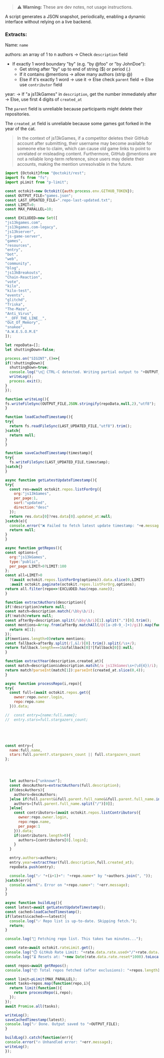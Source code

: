 
> ⚠️ **Warning:** These are dev notes, not usage instructions.

A script generates a JSON snapshot, periodically, enabling a dynamic interface without relying on a live backend.

### Extracts:

Name: `name`

authors: an array of 1 to n authors
→ Check `description` field
  - If exactly 1 word boundary "by" (e.g. "by @foo" or "by JohnDoe"):
    - Get string after "by" up to end of string ($) or period (.)
    - If it contains @mentions → allow many authors (strip @)
    - Else if it's exactly 1 word → use it
→ Else check `parent` field
→ Else use `contributor` field

year:
  → If "a js13kGames" in `description`, get the number immediately after
  → Else, use first 4 digits of `created_at`

The `parent` field is unreliable because participants might delete their repositories.

The `created_at` field is unreliable because some games got forked in the year of the cat.





> In the context of js13kGames, if a competitor deletes their GitHub account after submitting, their username may become available for someone else to claim, which can cause old game links to point to unrelated or misleading content. Furthermore, GitHub @mentions are not a reliable long-term reference, since users may delete their accounts, making the mention unresolvable in the future.





```js
import {Octokit}from "@octokit/rest";
import fs from "fs";
import pLimit from "p-limit";

const octokit=new Octokit({auth:process.env.GITHUB_TOKEN});
const OUTPUT_FILE="games.json";
const LAST_UPDATED_FILE=".repo-last-updated.txt";
const LIMIT=0;
const MAX_PARALLEL=10;

const EXCLUDED=new Set([
"js13kgames.com",
"js13kgames.com-legacy",
"js13kserver",
"js-game-server",
"games",
"resources",
"entry",
"bot",
"web",
"community",
"blog",
"js13kBreakouts",
"Chain-Reaction",
"vote",
"kilo",
"kilo-test",
"events",
"glitchd",
"Triska",
"The-Maze",
"Anti_Virus",
"__OFF_THE_LINE__",
"Out_Of_Memory",
"snakee",
"A.W.E.S.O.M.E"
]);

let repoData=[];
let shuttingDown=false;

process.on("SIGINT",()=>{
if(!shuttingDown){
  shuttingDown=true;
  console.log("\n🛑 CTRL-C detected. Writing partial output to "+OUTPUT_FILE);
  writeLog();
  process.exit();
}
});

function writeLog(){
fs.writeFileSync(OUTPUT_FILE,JSON.stringify(repoData,null,2),"utf8");
}

function loadCachedTimestamp(){
try{
  return fs.readFileSync(LAST_UPDATED_FILE,"utf8").trim();
}catch{
  return null;
}
}

function saveCachedTimestamp(timestamp){
try{
  fs.writeFileSync(LAST_UPDATED_FILE,timestamp);
}catch{}
}

async function getLatestUpdateTimestamp(){
try{
  const res=await octokit.repos.listForOrg({
    org:"js13kGames",
    per_page:1,
    sort:"updated",
    direction:"desc"
  });
  return res.data[0]?res.data[0].updated_at:null;
}catch(e){
  console.error("❌ Failed to fetch latest update timestamp: "+e.message);
  return null;
}
}

async function getRepos(){
const options={
  org:"js13kGames",
  type:"public",
  per_page:LIMIT>0?LIMIT:100
};
const all=LIMIT>0
  ?(await octokit.repos.listForOrg(options)).data.slice(0,LIMIT)
  :await octokit.paginate(octokit.repos.listForOrg,options);
return all.filter(repo=>!EXCLUDED.has(repo.name));
}

function extractAuthors(description){
if(!description)return null;
const match=description.match(/\bby\b/i);
if(!match)return null;
const afterBy=description.split(/\bby\b/i)[1].split(".")[0].trim();
const mentions=Array.from(afterBy.matchAll(/@([a-z0-9_-]+)/gi)).map(function(m){
  return m[1];
});
if(mentions.length>0)return mentions;
const fallback=afterBy.split(/[,&]/)[0].trim().split(/\s+/);
return fallback.length===1&&fallback[0]?[fallback[0]]:null;
}

function extractYear(description,created_at){
const match=description&&description.match(/a js13kGames\s+(\d{4})/i);
return match?parseInt(match[1]):parseInt(created_at.slice(0,4));
}

async function processRepo(i,repo){
try{
  const full=(await octokit.repos.get({
    owner:repo.owner.login,
    repo:repo.name
  })).data;

//  const entry={name:full.name};
//  entry.stars=full.stargazers_count;





const entry={
  name:full.name,
  stars:full.parent?.stargazers_count || full.stargazers_count
};




  let authors=["unknown"];
  const descAuthors=extractAuthors(full.description);
  if(descAuthors){
    authors=descAuthors;
  }else if(full.parent&&full.parent.full_name&&full.parent.full_name.indexOf("/")!==-1){
    authors=[full.parent.full_name.split("/")[0]];
  }else{
    const contributors=(await octokit.repos.listContributors({
      owner:repo.owner.login,
      repo:repo.name,
      per_page:1
    })).data;
    if(contributors.length>0){
      authors=[contributors[0].login];
    }
  }

  entry.authors=authors;
  entry.year=extractYear(full.description,full.created_at);
  repoData.push(entry);

  console.log("✅ "+(i+1)+": "+repo.name+" by "+authors.join(", "));
}catch(err){
  console.warn("⚠️ Error on "+repo.name+": "+err.message);
}
}

async function buildLog(){
const latest=await getLatestUpdateTimestamp();
const cached=loadCachedTimestamp();
if(latest&&cached===latest){
  console.log("✅ Repo list is up-to-date. Skipping fetch.");
  return;
}

console.log("📡 Fetching repo list. This takes two minutes...");

const rate=await octokit.rateLimit.get();
console.log("⏱️ GitHub Rate Limit: "+rate.data.rate.used+"/"+rate.data.rate.limit);
console.log("⏳ Resets at: "+new Date(rate.data.rate.reset*1000).toLocaleString());

const repos=await getRepos();
console.log("📦 Total repos fetched (after exclusions): "+repos.length);

const limit=pLimit(MAX_PARALLEL);
const tasks=repos.map(function(repo,i){
  return limit(function(){
    return processRepo(i,repo);
  });
});
await Promise.all(tasks);

writeLog();
saveCachedTimestamp(latest);
console.log("✅ Done. Output saved to "+OUTPUT_FILE);
}

buildLog().catch(function(err){
console.error("🔥 Unhandled error: "+err.message);
writeLog();
});
```
